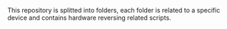 This repository is splitted into folders, each folder is related to a specific device and contains hardware reversing related scripts.
